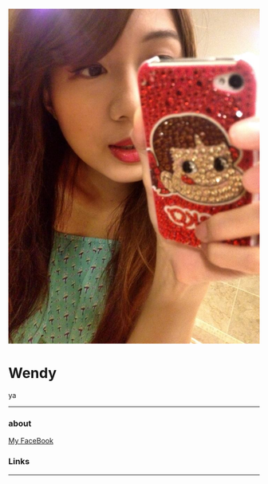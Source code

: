 

![avatar](avatar.jpg.jpg)

# Wendy

ya

- - -

### about

[My FaceBook](https://www.facebook.com/hellomayhellomay)

### Links


- - -
